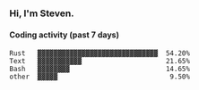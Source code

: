### Hi, I'm Steven.

#### Coding activity (past 7 days)
```
Rust   ▓▓▓▓▓▓▓▓▓▓▓▓▓▓▓▓▓▓▓▓▓▓▓▓▓▓▓▓▓▓  54.20%
Text   ▓▓▓▓▓▓▓▓▓▓▓                     21.65%
Bash   ▓▓▓▓▓▓▓▓                        14.65%
other  ▓▓▓▓▓                            9.50%
```
